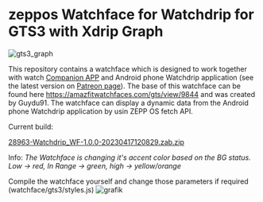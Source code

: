  # zeppos Watchface for Watchdrip for GTS3 with Xdrip Graph
 ![gts3_graph](https://user-images.githubusercontent.com/65983953/232453632-c43258d4-1a5c-40bc-9986-2adb6903c2cd.png)


This repository contains a watchface which is designed to work together with watch <a href="https://github.com/bigdigital/zeppos_watchdrip_app">Companion APP</a>  and Android phone Watchdrip application (see the latest version on <a href="https://www.patreon.com/xdrip_miband">Patreon page</a>). The base of this watchface can be found here https://amazfitwatchfaces.com/gts/view/9844 and was created by Guydu91.
The watchface can display a dynamic data from the Android phone Watchdrip application by usin ZEPP OS fetch API.

Current build:

[28963-Watchdrip_WF-1.0.0-20230417120829.zab.zip](https://github.com/sedy89/zeppos_watchdrip_timer_wf/files/11248838/28963-Watchdrip_WF-1.0.0-20230417120829.zab.zip)

Info: *The Watchface is changing it's accent color based on the BG status. Low -> red, In Range -> green, high -> yellow/orange*

Compile the watchface yourself and change those parameters if required (watchface/gts3/styles.js)
![grafik](https://user-images.githubusercontent.com/65983953/232456088-b3dc411d-cbbd-401a-a74e-557bf4bb35cd.png)


